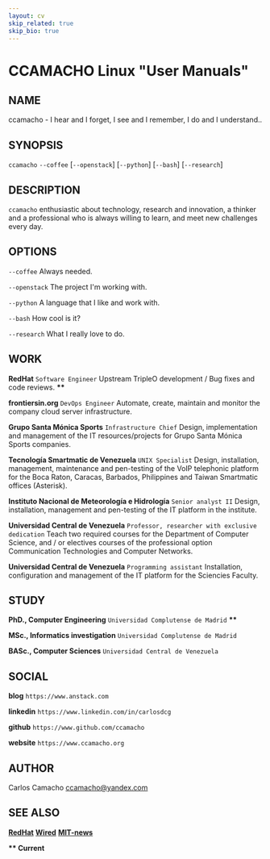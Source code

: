 ```yaml
---
layout: cv
skip_related: true
skip_bio: true
---
```


CCAMACHO Linux "User Manuals"
=============================

NAME
----

ccamacho - I hear and I forget, I see and I remember, I do and I understand..

SYNOPSIS
--------

`ccamacho` `--coffee` [`--openstack`] [`--python`] [`--bash`] [`--research`]

DESCRIPTION
-----------

`ccamacho` enthusiastic about technology, research and innovation,
a thinker and a professional who is always willing to learn, and
meet new challenges every day.

OPTIONS
-------

`--coffee`
  Always needed.

`--openstack`
  The project I'm working with.

`--python`
  A language that I like and work with.

`--bash`
  How cool is it?

`--research`
  What I really love to do.

WORK
----

**RedHat** `Software Engineer` Upstream TripleO development / Bug fixes and code reviews. **\*\***

**frontiersin.org** `DevOps Engineer` Automate, create, maintain and monitor the company cloud server infrastructure.

**Grupo Santa Mónica Sports** `Infrastructure Chief` Design, implementation and management of the IT resources/projects for Grupo Santa Mónica Sports companies.

**Tecnología Smartmatic de Venezuela** `UNIX Specialist` Design, installation, management, maintenance and pen-testing of the VoIP telephonic platform for the Boca Raton, Caracas, Barbados, Philippines and Taiwan Smartmatic offices (Asterisk).

**Instituto Nacional de Meteorología e Hidrología** `Senior analyst II` Design, installation, management and pen-testing of the IT platform in the institute.

**Universidad Central de Venezuela** `Professor, researcher with exclusive dedication` Teach two required courses for the Department of Computer Science, and / or electives courses of the professional option Communication Technologies and Computer Networks.

**Universidad Central de Venezuela** `Programming assistant` Installation, configuration and management of the IT platform for the Sciencies Faculty.

STUDY
-----

**PhD., Computer Engineering** `Universidad Complutense de Madrid` **\*\***

**MSc., Informatics investigation** `Universidad Complutense de Madrid`

**BASc., Computer Sciences** `Universidad Central de Venezuela`

SOCIAL
------

**blog** `https://www.anstack.com`

**linkedin** `https://www.linkedin.com/in/carlosdcg`

**github** `https://www.github.com/ccamacho`

**website** `https://www.ccamacho.org`

AUTHOR
------

Carlos Camacho <ccamacho@yandex.com>

SEE ALSO
--------

**[RedHat](https://www.redhat.com)** **[Wired](https://www.wired.com)** **[MIT-news](http://news.mit.edu/)**

**\*\* Current**
